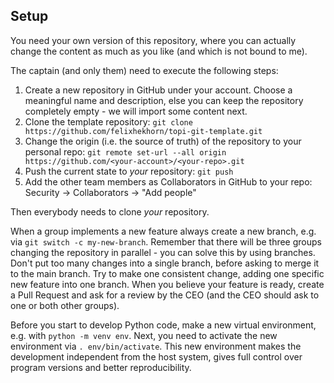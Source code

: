 ## Setup

You need your own version of this repository, where you can actually change the content as much as you like (and which is not bound to me).

The captain (and only them) need to execute the following steps:
 
1. Create a new repository in GitHub under your account.
   Choose a meaningful name and description, else you can keep the repository completely empty - we will import some content next.
1. Clone the template repository: `git clone https://github.com/felixhekhorn/topi-git-template.git`
1. Change the origin (i.e. the source of truth) of the repository to your personal repo: `git remote set-url --all origin https://github.com/<your-account>/<your-repo>.git`
1. Push the current state to _your_ repository: `git push`
1. Add the other team members as Collaborators in GitHub to your repo: Security -> Collaborators -> "Add people"

Then everybody needs to clone _your_ repository.

When a group implements a new feature always create a new branch, e.g. via `git switch -c my-new-branch`.
Remember that there will be three groups changing the repository in parallel - you can solve this by using branches.
Don't put too many changes into a single branch, before asking to merge it to the main branch.
Try to make one consistent change, adding one specific new feature into one branch.
When you believe your feature is ready, create a Pull Request and ask for a review by the CEO
(and the CEO should ask to one or both other groups).

Before you start to develop Python code, make a new virtual environment, e.g. with `python -m venv env`.
Next, you need to activate the new environment via `. env/bin/activate`.
This new environment makes the development independent from the host system, gives full control over
program versions and better reproducibility.
